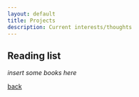 ```yaml
---
layout: default
title: Projects
description: Current interests/thoughts
---
```


## Reading list

_insert some books here_

[back](./)
